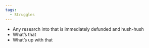 ```yaml
---
tags:
  - Struggles
---
```

- Any research into that is immediately defunded and hush-hush
- What’s that
- What’s up with that